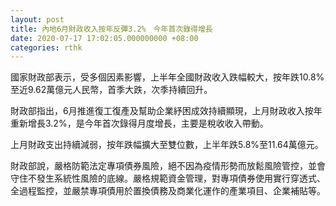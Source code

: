 ```yaml
---
layout: post
title: 內地6月財政收入按年反彈3.2%　今年首次錄得增長
date: 2020-07-17 17:02:05.000000000 +08:00
categories: rthk
---
```


國家財政部表示，受多個因素影響，上半年全國財政收入跌幅較大，按年跌10.8%至近9.62萬億元人民幣，首季大跌，次季持續回升。

財政部指出，6月推進復工復產及幫助企業紓困成效持續顯現，上月財政收入按年重新增長3.2%，是今年首次錄得月度增長，主要是稅收收入帶動。

上月財政支出持續減弱，按年跌幅擴大至雙位數，上半年跌5.8%至11.64萬億元。

財政部說，嚴格防範法定專項債券風險，絕不因為疫情形勢而放鬆風險管控，並會守住不發生系統性風險的底線。嚴格規範資金管理，對專項債券使用實行穿透式、全過程監控，並嚴禁專項債用於置換債務及商業化運作的產業項目、企業補貼等。
